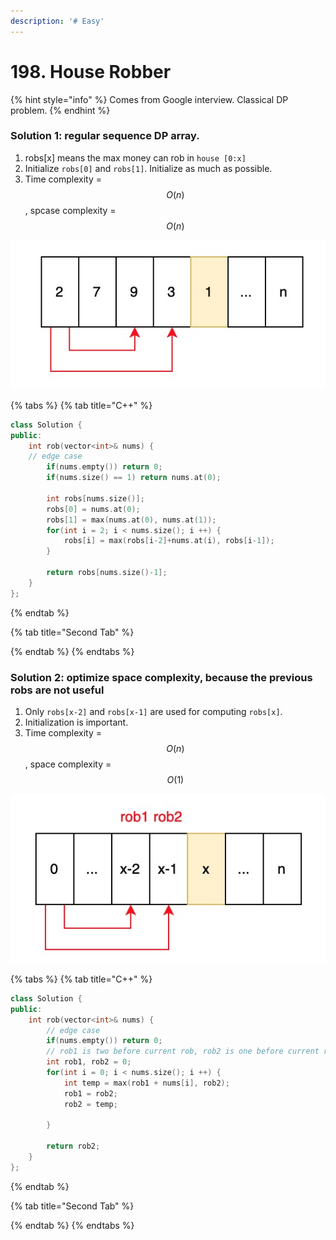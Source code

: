 ```yaml
---
description: '# Easy'
---
```


# 198. House Robber

{% hint style="info" %}
Comes from Google interview. Classical DP problem. 
{% endhint %}

### Solution 1: regular sequence DP array. 

1. robs\[x\] means the max money can rob in `house [0:x]`
2. Initialize `robs[0]` and `robs[1]`. Initialize as much as possible.
3. Time complexity = $$O(n)$$ , spcase complexity = $$O(n)$$ 

![When robber wants to rob \(2, 7, 9, 3, 1\) houses, two options: \(2, 7, 9, 3\) or \(2, 7, 9\) + 1](../.gitbook/assets/1593574297604.jpg)

{% tabs %}
{% tab title="C++" %}
```cpp
class Solution {
public:
    int rob(vector<int>& nums) {
    // edge case
        if(nums.empty()) return 0;
        if(nums.size() == 1) return nums.at(0);
        
        int robs[nums.size()];
        robs[0] = nums.at(0);
        robs[1] = max(nums.at(0), nums.at(1));
        for(int i = 2; i < nums.size(); i ++) {
            robs[i] = max(robs[i-2]+nums.at(i), robs[i-1]);
        }
        
        return robs[nums.size()-1];
    }
};
```
{% endtab %}

{% tab title="Second Tab" %}

{% endtab %}
{% endtabs %}



### Solution 2: optimize space complexity, because the previous robs are not useful

1. Only `robs[x-2]` and `robs[x-1]` are used for computing `robs[x]`.
2. Initialization is important.
3. Time complexity = $$O(n)$$ , space complexity = $$O(1)$$ 

![](../.gitbook/assets/1593575622878.jpg)

{% tabs %}
{% tab title="C++" %}
```cpp
class Solution {
public:
    int rob(vector<int>& nums) {
        // edge case
        if(nums.empty()) return 0;
        // rob1 is two before current rob, rob2 is one before current rob
        int rob1, rob2 = 0;
        for(int i = 0; i < nums.size(); i ++) {
            int temp = max(rob1 + nums[i], rob2);
            rob1 = rob2;
            rob2 = temp;
            
        }
        
        return rob2;
    }
};
```
{% endtab %}

{% tab title="Second Tab" %}

{% endtab %}
{% endtabs %}

